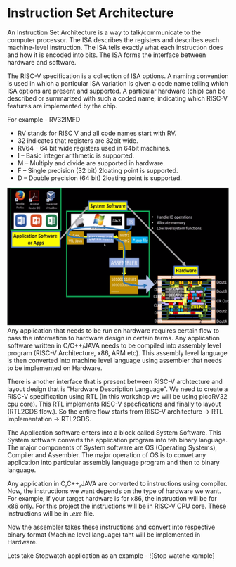 # Instruction Set Architecture
An Instruction Set Architecture is a way to talk/communicate to the computer processor. The ISA describes the registers and describes each machine-level instruction. The ISA tells exactly what each instruction does and how it is encoded into bits. The ISA forms the interface between hardware and software.

The RISC-V specification is a collection of ISA options. A naming convention is used in which a particular ISA variation is given a code name telling which ISA options are present and supported. A particular hardware (chip) can be described or summarized with such a coded name, indicating which RISC-V features are implemented by the chip.

For example - RV32IMFD

* RV stands for RISC V and all code names start with RV.
* 32 indicates that registers are 32bit wide.
* RV64 - 64 bit wide registers used in 64bit machines.
* I – Basic integer arithmetic is supported.
* M – Multiply and divide are supported in hardware.
* F – Single precision (32 bit) 2loating point is supported.
* D – Double precision (64 bit) 2loating point is supported.

![OS-Hardware](https://github.com/vachanukb04/32-Bit-RISC-V-based-CPU/blob/master/Images/Day-1/OS-Hardware.png)
Any application that needs to be run on hardware requires certain flow to pass the information to hardware design in certain terms. Any application software written in C/C++/JAVA needs to be compiled into assembly level program (RISC-V Architecture, x86, ARM etc). This assembly level language is then converted into machine level language using assembler that needs to be implemented on Hardware.

There is another interface that is present between RISC-V archtecture and layout design that is "Hardware Description Language". We need to create a RISC-V specification using RTL (In this workshop we will be using picoRV32 cpu core). This RTL implements RISC-V specfications and finally to layout (RTL2GDS flow.). So the entire flow starts from RISC-V architecture -> RTL implementation -> RTL2GDS.

The Application software enters into a block called System Software. This System software converts the application program into teh binary language. The major components of System software are OS (Operating Systems), Compiler and Assembler. The major operation of OS is to convet any application into particular assembly language program and then to binary language.

Any application in C,C++,JAVA are converted to instructions using compiler. Now, the instructions we want depends on the type of hardware we want. For example, if your target hardware is for x86, the instruction will be for x86 only. For this project the instructions will be in RISC-V CPU core. These instructions will be in *.exe* file.

Now the assembler takes these instructions and convert into respective binary format (Machine level language) taht will be implemented in Hardware.

Lets take Stopwatch application as an example - 
![Stop watche xample]
